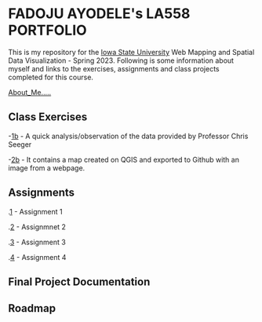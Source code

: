 # FADOJU AYODELE's LA558 PORTFOLIO

This is my repository for the [Iowa State University](https://www.iastate.edu) Web Mapping and Spatial Data Visualization - Spring 2023. 
Following is some information about myself and links to the exercises, assignments and class projects completed for this course.

[About_Me.....](About_me/Aboutme.md)

## Class Exercises
-[1b](Class_Exercises/Exercise_1/Exercise_1.md) - A quick analysis/observation of the data provided by Professor Chris Seeger

-[2b](Class_Exercises/Exercise_2/Exercise_2.md) - It contains a map created on QGIS and exported to Github with an image from a webpage.
       
## Assignments
.[1](Assignment/Assignment_2/Assignment2.md) - Assignment 1 

.[2](Assignment_2/Assign_2.md) - Assignmnet 2

.[3](Assignment_3/Assign_3.md) - Assignment 3

.[4](Assignment_4/Assign_4.html) - Assignment 4


## Final Project Documentation


## Roadmap
